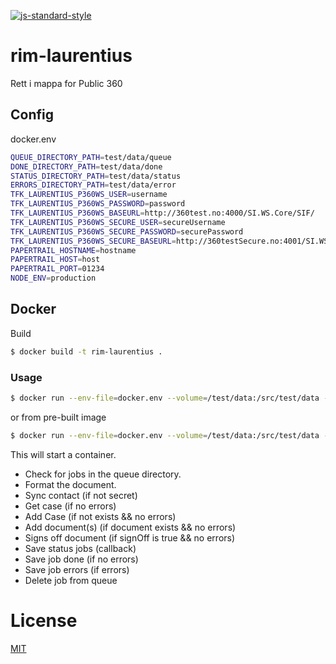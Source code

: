 [![js-standard-style](https://img.shields.io/badge/code%20style-standard-brightgreen.svg?style=flat)](https://github.com/feross/standard)

# rim-laurentius

Rett i mappa for Public 360

## Config

docker.env

```bash
QUEUE_DIRECTORY_PATH=test/data/queue
DONE_DIRECTORY_PATH=test/data/done
STATUS_DIRECTORY_PATH=test/data/status
ERRORS_DIRECTORY_PATH=test/data/error
TFK_LAURENTIUS_P360WS_USER=username
TFK_LAURENTIUS_P360WS_PASSWORD=password
TFK_LAURENTIUS_P360WS_BASEURL=http://360test.no:4000/SI.WS.Core/SIF/
TFK_LAURENTIUS_P360WS_SECURE_USER=secureUsername
TFK_LAURENTIUS_P360WS_SECURE_PASSWORD=securePassword
TFK_LAURENTIUS_P360WS_SECURE_BASEURL=http://360testSecure.no:4001/SI.WS.Core/SIF/
PAPERTRAIL_HOSTNAME=hostname
PAPERTRAIL_HOST=host
PAPERTRAIL_PORT=01234
NODE_ENV=production
```

## Docker

Build

```bash
$ docker build -t rim-laurentius .
```

### Usage

```bash
$ docker run --env-file=docker.env --volume=/test/data:/src/test/data --rm rim-laurentius
```

or from pre-built image

```bash
$ docker run --env-file=docker.env --volume=/test/data:/src/test/data --rm telemark/rim-laurentius
```

This will start a container. 
- Check for jobs in the queue directory. 
- Format the document.
- Sync contact (if not secret)
- Get case (if no errors)
- Add Case (if not exists && no errors)
- Add document(s) (if document exists && no errors)
- Signs off document (if signOff is true && no errors)
- Save status jobs (callback)
- Save job done (if no errors)
- Save job errors  (if errors)
- Delete job from queue

# License

[MIT](LICENSE)
